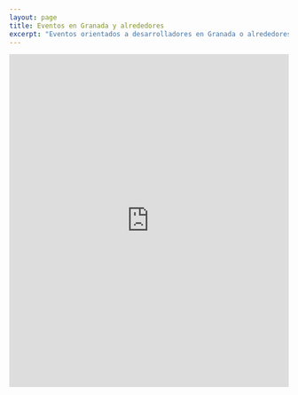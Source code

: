 ```yaml
---
layout: page
title: Eventos en Granada y alrededores
excerpt: "Eventos orientados a desarrolladores en Granada o alrededores"
---
```

<iframe src="https://calendar.google.com/calendar/embed?showTitle=0&amp;showPrint=0&amp;height=600&amp;wkst=2&amp;bgcolor=%23ffffff&amp;src=k6nde8v7kjhpnq0dpps61la06c%40group.calendar.google.com&amp;color=%2323164E&amp;ctz=Europe%2FMadrid" style="border-width:0" width="100%" height="600" frameborder="0" scrolling="no"></iframe>